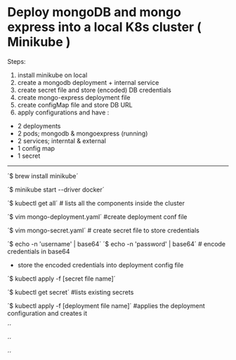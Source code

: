 # Deploy mongoDB and mongo express into a local K8s cluster ( Minikube )

Steps: 

1. install minikube on local
2. create a mongodb deployment + internal service
3. create secret file and store (encoded) DB credentials
4. create mongo-express deployment file
5. create configMap file and store DB URL 
6. apply configurations and have :
 - 2 deployments
 - 2 pods; mongodb & mongoexpress (running)
 - 2 services; interntal & external
 - 1 config map
 - 1 secret

__________________________________________

´$ brew install minikube´

´$ minikube start --driver docker´

´$ kubectl get all´ # lists all the components inside the cluster

´$ vim mongo-deployment.yaml´ #create deployment conf file

´$ vim mongo-secret.yaml´ # create secret file to store credentials

´$ echo -n 'username' | base64´
´$ echo -n 'password' | base64´ # encode credentials in base64

* store the encoded credentials into deployment config file

´$ kubectl apply -f [secret file name]´ 

´$ kubectl get secret´ #lists existing secrets

´$ kubectl apply -f [deployment file name]´ #applies the deployment configuration and creates it


´´

´´

´´

